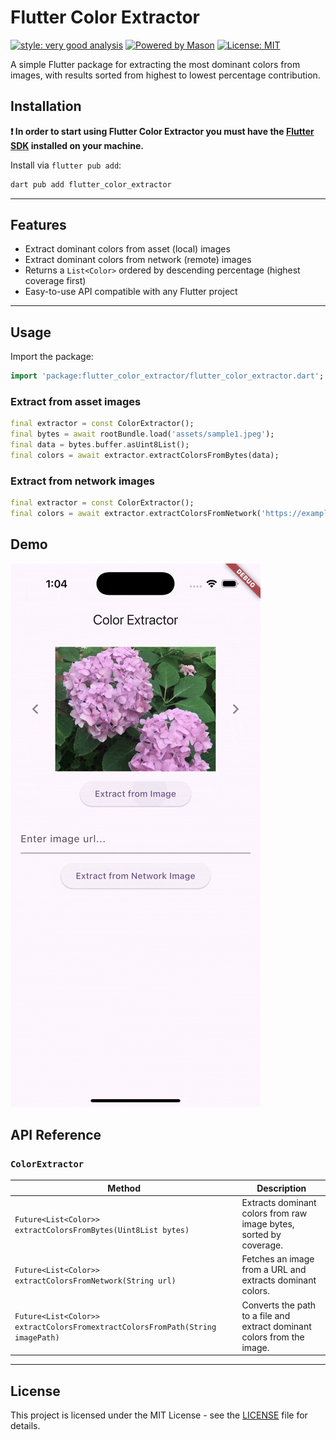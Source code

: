 # Flutter Color Extractor

[![style: very good analysis][very_good_analysis_badge]][very_good_analysis_link]
[![Powered by Mason](https://img.shields.io/endpoint?url=https%3A%2F%2Ftinyurl.com%2Fmason-badge)](https://github.com/felangel/mason)
[![License: MIT][license_badge]][license_link]

A simple Flutter package for extracting the most dominant colors from images, with results sorted from highest to lowest percentage contribution.

## Installation

**❗ In order to start using Flutter Color Extractor you must have the [Flutter SDK][flutter_install_link] installed on your machine.**

Install via `flutter pub add`:

```sh
dart pub add flutter_color_extractor
```

---

## Features

- Extract dominant colors from asset (local) images
- Extract dominant colors from network (remote) images
- Returns a `List<Color>` ordered by descending percentage (highest coverage first)
- Easy-to-use API compatible with any Flutter project

---

## Usage

Import the package:

```dart
import 'package:flutter_color_extractor/flutter_color_extractor.dart';
```

### Extract from asset images

```dart
final extractor = const ColorExtractor();
final bytes = await rootBundle.load('assets/sample1.jpeg');
final data = bytes.buffer.asUint8List();
final colors = await extractor.extractColorsFromBytes(data);
```

### Extract from network images

```dart
final extractor = const ColorExtractor();
final colors = await extractor.extractColorsFromNetwork('https://example.com/image.jpg');
```

## Demo

![Color Extractor Demo](assets/demo.gif)

## API Reference

### `ColorExtractor`

| Method                                                                         | Description                                                             |
| ------------------------------------------------------------------------------ | ----------------------------------------------------------------------- |
| `Future<List<Color>> extractColorsFromBytes(Uint8List bytes)`                  | Extracts dominant colors from raw image bytes, sorted by coverage.      |
| `Future<List<Color>> extractColorsFromNetwork(String url)`                     | Fetches an image from a URL and extracts dominant colors.               |
| `Future<List<Color>> extractColorsFromextractColorsFromPath(String imagePath)` | Converts the path to a file and extract dominant colors from the image. |

---

## License

This project is licensed under the MIT License - see the [LICENSE](LICENSE) file for details.

[flutter_install_link]: https://docs.flutter.dev/get-started/install
[github_actions_link]: https://docs.github.com/en/actions/learn-github-actions
[license_badge]: https://img.shields.io/badge/license-MIT-blue.svg
[license_link]: https://opensource.org/licenses/MIT
[logo_black]: https://raw.githubusercontent.com/VGVentures/very_good_brand/main/styles/README/vgv_logo_black.png#gh-light-mode-only
[logo_white]: https://raw.githubusercontent.com/VGVentures/very_good_brand/main/styles/README/vgv_logo_white.png#gh-dark-mode-only
[mason_link]: https://github.com/felangel/mason
[very_good_analysis_badge]: https://img.shields.io/badge/style-very_good_analysis-B22C89.svg
[very_good_analysis_link]: https://pub.dev/packages/very_good_analysis
[very_good_cli_link]: https://pub.dev/packages/very_good_cli
[very_good_coverage_link]: https://github.com/marketplace/actions/very-good-coverage
[very_good_ventures_link]: https://verygood.ventures
[very_good_ventures_link_light]: https://verygood.ventures#gh-light-mode-only
[very_good_ventures_link_dark]: https://verygood.ventures#gh-dark-mode-only
[very_good_workflows_link]: https://github.com/VeryGoodOpenSource/very_good_workflows
